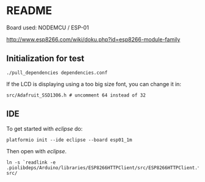 # README

Board used: NODEMCU / ESP-01

http://www.esp8266.com/wiki/doku.php?id=esp8266-module-family

## Initialization for test

```
./pull_dependencies dependencies.conf
```

If the LCD is displaying using a too big size font, you can change it in:

```
src/Adafruit_SSD1306.h # uncomment 64 instead of 32
```

## IDE

To get started with _eclipse_ do:
```
platformio init --ide eclipse --board esp01_1m
```

Then open with _eclipse_.

```
ln -s `readlink -e .piolibdeps/Arduino/libraries/ESP8266HTTPClient/src/ESP8266HTTPClient.*` src/
```
